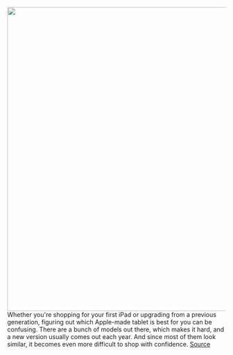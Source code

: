 <img src='https://cdn.vox-cdn.com/thumbor/iU7QPt7zj_6ySsZtdXhPN-n9VqA=/0x0:2040x1360/1200x800/filters:focal(965x591:1291x917)/cdn.vox-cdn.com/uploads/chorus_image/image/66899456/akrales_190319_3298_0022.0.jpg' width='700px' /><br/>
Whether you're shopping for your first iPad or upgrading from a previous generation, figuring out which Apple-made tablet is best for you can be confusing. There are a bunch of models out there, which makes it hard, and a new version usually comes out each year. And since most of them look similar, it becomes even more difficult to shop with confidence.
<a href='https://www.theverge.com/21280856/apple-ipad-mini-air-pro-comparison-how-to-choose'> Source <a/>